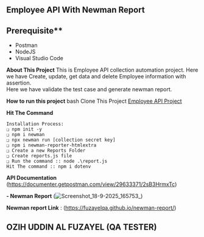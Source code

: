 ## Employee API With Newman Report
## Prerequisite**
- Postman
- NodeJS 
- Visual Studio Code

**About This Project**
This is Employee API collection automation project. Here we have Create, update, get data and delete Employee information with assertion.  
Here we have validate the test case and generate newman report.

**How to run this project**
bash
Clone This Project [Employee API Project](https://github.com/fuzayelqa/assignment-api)

**Hit The Command**
```
Installation Process:
❑ npm init -y
❑ npm i newman
❑ npx newman run [collection secret key]
❑ npm i newman-reporter-htmlextra
❑ Create a new Reports Folder
❑ Create reports.js file
❑ Run the command :: node .\report.js
Hit The command :: npm i dotenv
```

**API Documentation** (https://documenter.getpostman.com/view/29633371/2sB3HrmxTc)

**- Newman Report** (![Screenshot_18-9-2025_165753_](https://github.com/user-attachments/assets/08c20841-32bf-4f89-8757-210a971f88cb))

**Newman report Link** : (https://fuzayelqa.github.io/newman-report/)
## OZIH UDDIN AL FUZAYEL (QA TESTER)

